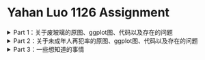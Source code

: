 # Yahan Luo 1126 Assignment
<details>
<summary>Part 1：关于废玻璃的原图、ggplot图、代码以及存在的问题 </summary>

### 原图
<p align="center">
	<img src="https://github.com/YahanLuo/2019-Visual-Data-Journalism/blob/master/Assignment%201029/pic1final.png" width="450"></p>

### ggplot图
<p align="center">
	<img src="https://github.com/YahanLuo/2019-Visual-Data-Journalism/blob/master/Assignment%201126/plastic_ggplot.jpg" width="600"></p>

### 代码
	> library(readxl)
	> R_1123_plastic <- read_excel("R_1123_plastic.xlsx")
	> View(R_1123_plastic)
	> library(ggplot2)
	> p1 <- ggplot(data = R_1123_plastic,aes(x = Year,y = Rate,colour = factor(Type),group = factor(Type)))
	> p1 
	+ geom_point() 
	+ geom_line() 
	+ labs(title = "我国主要再生资源类别回收年增长率")
	
### 出现的问题
* 该怎样调整坐标轴，使这个图看起来稍微体面一点？
* 如何做出一条折线是红色，其他都是灰色的效果？
* 这个图到底为什么这么丑？配色可以再优化吗？该怎样优化？

</details>

<details>
<summary>Part 2：关于未成年人再犯率的原图、ggplot图、代码以及存在的问题 </summary>

### 原图
<p align="center">
	<img src="https://github.com/YahanLuo/2019-Visual-Data-Journalism/blob/master/Assignment%201113/png02.png" width="700">
</p>

### ggplot图
<p align="center">
	<img src="https://github.com/YahanLuo/2019-Visual-Data-Journalism/blob/master/Assignment%201126/crime_ggplot.jpg" width="700"></p>


### 代码
	> library(readxl)
	> commit_crime2 <- read_excel("commit_crime2.xlsx")
	> View(commit_crime2)
	> library(ggplot2)
	> p3 <- ggplot(data = commit_crime2,  aes(x ="",y = Rate,fill =  Commit_crime))  + facet_grid(. ~ Time)
	> p3 
	+ geom_col() 
	+ coord_polar(theta = 'y')
	+ labs(x = "", y = "", title = "最大风险收容项目重犯率与收容时间的关系") 
	
### 出现的问题
* 这个图为什么挤在一起，皱皱巴巴的？我该怎么把它拉开，不要让字挡住？
* 配色好丑啊呜呜呜！我真是————不会调整配色。看书也没有看懂。完全无法调自动生成的颜色。
* 周围的labs还是要调整一下。

</details>

<details>
<summary>Part 3：一些想知道的事情 </summary>

* **关于R**

	* 我的室友想要问一问：R的作用到底什么？尤其在线生成图表的工具这样发达，我们为什么还要企图学代码呢？
	* （尤其是这个R做出来的图还这么丑）
	* （当然我菜是真的）
	
* **关于地图可视化**

	* 我之前写过一个**在线生成地图的网站**的盘点，我觉得大部分同学都是知道这些的（吧），可以在这个的基础上往上教，[请苏老师过目](https://mp.weixin.qq.com/s/QBwiDXTIbhEtNFR4S2bFEA)。
	* 我一直想做3D的地图。但是3D Mapper这个网站没有中国的数据。国内有这样的建筑物3D地图吗？
	* 有没有风格比较特别的地图可视化数读作品呢？（比如特别写实或者特别抽象）想要看看，开拓眼界。
	
* **关于我的Final Project**
	 * 这本书的确很小众，我也在反复掂量是不是要做这样一个题目。如果我的受众只是我的同学，那么我相信他们都会点开看；我所需要考虑的是**怎么让一个没有读过这本书的人，看完我这个作品之后，也会对这本书充满了兴趣。或者至少多了一丝好奇。**
	 * 苏老师觉得呢？你会看一个你没有听过的文学或者艺术作品的可视化读物吗？如果你点进去了，那一瞬间你期待看到的又是什么呢？
	 * **关于这本书**
	 	* 《All The Light We Cannot See》讲述的是二战时期的关于两个孩子和两个国家的命运，这本书是2015年普利策奖虚构类作品奖项获得者，纽约时报畅销榜第1名 连续65周在榜，在国际上还是有一定的名气的。（只是在国内的影响力比较小。）这本书是作者安东尼·多尔的第五部作品，耗时十年。
	 	* 书的结构很特别，以并行两条线索介绍两个孩子不同的命运：一个是居住在法国小镇的盲女孩，另一个是参加德国青年自卫队的天才少年。两个孩子的身份截然不同，但命运让他们走到了一起。
		* 作者在不同的时间和空间反复切换，第一次看这本书的人基本不能完全看懂。可是通读全书，你可以看见两个主人公在彼此的悲剧生活中苦苦挣扎，却没有在艰难成长的过程中背叛自己。
		* 尽管全书弥漫着过于忧郁的宿命论色彩，你仍然能感受到人性之光的耀眼。
	 * **关于怎样呈现**
	        * 之前有看到一个新闻作品非常惊艳，是讲的一个人刺杀另一个总统还是什么celebrity，页面上的两个人的故事是平行的，滑动年代可以看见杀手和被杀的名人是如何一步步成长起来的，都经历了什么。最后两条线索汇集在了一起。
	        * 我也想把这种双线结构用进来。用来概括人物关系和主要情节。
		 * 
		
		
		
		
	 
		
	 


</details>

